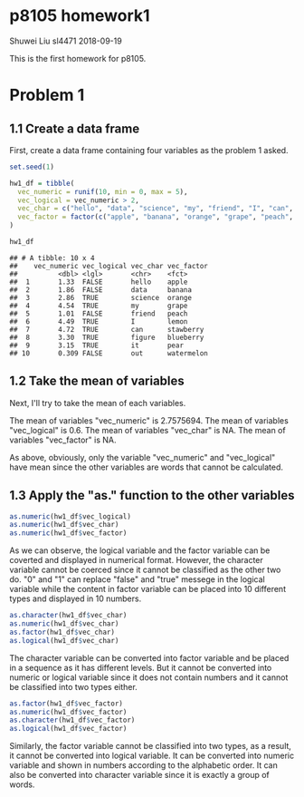 p8105 homework1
================
Shuwei Liu sl4471
2018-09-19

This is the first homework for p8105.

Problem 1
=========

1.1 Create a data frame
-----------------------

First, create a data frame containing four variables as the problem 1 asked.

``` r
set.seed(1)

hw1_df = tibble(
  vec_numeric = runif(10, min = 0, max = 5),
  vec_logical = vec_numeric > 2,
  vec_char = c("hello", "data", "science", "my", "friend", "I", "can", "figure", "it", "out"),
  vec_factor = factor(c("apple", "banana", "orange", "grape", "peach", "lemon", "stawberry", "blueberry", "pear", "watermelon"))
)

hw1_df
```

    ## # A tibble: 10 x 4
    ##    vec_numeric vec_logical vec_char vec_factor
    ##          <dbl> <lgl>       <chr>    <fct>     
    ##  1       1.33  FALSE       hello    apple     
    ##  2       1.86  FALSE       data     banana    
    ##  3       2.86  TRUE        science  orange    
    ##  4       4.54  TRUE        my       grape     
    ##  5       1.01  FALSE       friend   peach     
    ##  6       4.49  TRUE        I        lemon     
    ##  7       4.72  TRUE        can      stawberry 
    ##  8       3.30  TRUE        figure   blueberry 
    ##  9       3.15  TRUE        it       pear      
    ## 10       0.309 FALSE       out      watermelon

1.2 Take the mean of variables
------------------------------

Next, I'll try to take the mean of each variables.

The mean of variables "vec\_numeric" is 2.7575694. The mean of variables "vec\_logical" is 0.6. The mean of variables "vec\_char" is NA. The mean of variables "vec\_factor" is NA.

As above, obviously, only the variable "vec\_numeric" and "vec\_logical" have mean since the other variables are words that cannot be calculated.

1.3 Apply the "as." function to the other variables
---------------------------------------------------

``` r
as.numeric(hw1_df$vec_logical)
as.numeric(hw1_df$vec_char)
as.numeric(hw1_df$vec_factor)
```

As we can observe, the logical variable and the factor variable can be coverted and displayed in numerical format. However, the character variable cannot be coerced since it cannot be classified as the other two do. "0" and "1" can replace "false" and "true" messege in the logical variable while the content in factor variable can be placed into 10 different types and displayed in 10 numbers.

``` r
as.character(hw1_df$vec_char)
as.numeric(hw1_df$vec_char)
as.factor(hw1_df$vec_char)
as.logical(hw1_df$vec_char)
```

The character variable can be converted into factor variable and be placed in a sequence as it has different levels. But it cannot be converted into numeric or logical variable since it does not contain numbers and it cannot be classified into two types either.

``` r
as.factor(hw1_df$vec_factor)
as.numeric(hw1_df$vec_factor)
as.character(hw1_df$vec_factor)
as.logical(hw1_df$vec_factor)
```

Similarly, the factor variable cannot be classified into two types, as a result, it cannot be converted into logical variable. It can be converted into numeric variable and shown in numbers according to the alphabetic order. It can also be converted into character variable since it is exactly a group of words.
